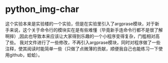 # python_img-char
这个实验本来是实验楼的一个实验，但是在实验里引入了argprase模块，对于新手来说，这个关于命令行的模块实在是有些难懂（毕竟新手连命令行都不是很了解啊摔）,因此也导致本来应该让大家得到乐趣的一个小程序变得复杂，门槛相对高了些。
我对文件进行了一些修改，不再引入argprase模块，同时对程序做了一些注释，使其阅读时能简单一些（只做了点微薄的贡献，顺便我自己也能练习一下使用github，蛤蛤）。
